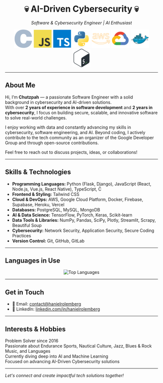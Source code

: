 <h1 align="center">💀 AI-Driven Cybersecurity 💀</h1>

<p align="center">
  <em>Software & Cybersecurity Engineer | AI Enthusiast</em>
</p>

<div align="center">
  <img src="https://github.com/devicons/devicon/blob/master/icons/c/c-original.svg" width="60" alt="C logo" />
  <img src="https://github.com/devicons/devicon/blob/master/icons/javascript/javascript-original.svg" width="60" alt="JavaScript logo" />
  <img src="https://github.com/devicons/devicon/blob/master/icons/typescript/typescript-original.svg" width="60" alt="TypeScript logo" />
  <img src="https://github.com/devicons/devicon/blob/master/icons/python/python-original.svg" width="60" alt="Python logo" />
  <img src="https://github.com/devicons/devicon/blob/master/icons/amazonwebservices/amazonwebservices-line-wordmark.svg" width="60" alt="AWS logo" />
  <img src="https://github.com/devicons/devicon/blob/master/icons/googlecloud/googlecloud-original.svg" width="60" alt="GCP logo" />
  <img src="https://github.com/devicons/devicon/blob/master/icons/docker/docker-original.svg" width="60" alt="Docker logo" />
  <img src="https://github.com/devicons/devicon/blob/master/icons/bash/bash-original.svg" width="60" alt="Bash logo" />
</div>

---

## About Me

Hi, I’m **Chutzpah** — a passionate Software Engineer with a solid background in cybersecurity and AI-driven solutions.  
With over **2 years of experience in software development** and **2 years in cybersecurity**, I focus on building secure, scalable, and innovative software to solve real-world challenges.

I enjoy working with data and constantly advancing my skills in cybersecurity, software engineering, and AI. Beyond coding, I actively contribute to the tech community as an organizer of the Google Developer Group and through open-source contributions.

Feel free to reach out to discuss projects, ideas, or collaborations!

---

## Skills & Technologies

- **Programming Languages:** Python (Flask, Django), JavaScript (React, Node.js, Vue.js, React Native), TypeScript, C  
- **Frontend & Styling:** Tailwind CSS  
- **Cloud & DevOps:** AWS, Google Cloud Platform, Docker, Firebase, Supabase, Heroku, Vercel  
- **Databases:** PostgreSQL, MySQL, MongoDB  
- **AI & Data Science:** TensorFlow, PyTorch, Keras, Scikit-learn  
- **Data Tools & Libraries:** NumPy, Pandas, SciPy, Plotly, Streamlit, Scrapy, Beautiful Soup  
- **Cybersecurity:** Network Security, Application Security, Secure Coding Practices  
- **Version Control:** Git, GitHub, GitLab  

---



## Languages in Use

<div align="center">
  <img src="https://github-readme-stats.vercel.app/api/top-langs?username=chutzpah-os&layout=compact" alt="Top Languages" />
</div>


---

## Get in Touch

- 📧 Email: [contact@hanielrolemberg](mailto:contact@hanielrolemberg)  
- 💼 LinkedIn: [linkedin.com/in/hanielrolemberg](https://www.linkedin.com/in/hanielrolemberg/)

---

## Interests & Hobbies

Problem Solver since 2016  
Passionate about Endurance Sports, Nautical Culture, Jazz, Blues & Rock Music, and Languages  
Currently diving deep into AI and Machine Learning  
Focused on advancing AI-Driven Cybersecurity solutions

---

*Let's connect and create impactful tech solutions together!*
